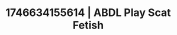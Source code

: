 ---
categories:
- Sensual selfie
- AI-generated
- Eco-erotica
- Candlelit scenes
- ASMR
- Caressing curves
- Cosplay
- Erotic hair pulling
image: /assets/images/1746634155614.jpg
layout: post
seo:
  description: Featured content with exclusive ABDL Play, Scat Fetish. HD images available.
  keywords: ABDL Play, Scat Fetish
  og_image: /assets/images/1746634155614.jpg
  schema_type: VisualArtwork
tags:
- ABDL Play
- '#1746634155614'
- Scat Fetish
title: 1746634155614 | ABDL Play Scat Fetish
---